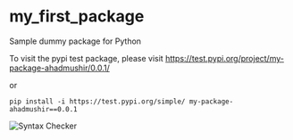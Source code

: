 # my_first_package
Sample dummy package for Python

To visit the pypi test package, please visit
https://test.pypi.org/project/my-package-ahadmushir/0.0.1/

or 

`pip install -i https://test.pypi.org/simple/ my-package-ahadmushir==0.0.1`

![Syntax Checker](https://github.com/ahadmushir/my_first_package/workflows/Syntax%20Checker/badge.svg)

